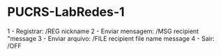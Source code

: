 # PUCRS-LabRedes-1

1 - Registrar: /REG nickname
2 - Enviar mensagem: /MSG recipient "message
3 - Enviar arquivo: /FILE recipient file name message
4 - Sair: /OFF